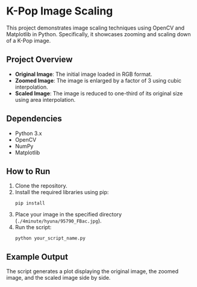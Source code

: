 # K-Pop Image Scaling

This project demonstrates image scaling techniques using OpenCV and Matplotlib in Python. Specifically, it showcases zooming and scaling down of a K-Pop image. 

## Project Overview

- **Original Image**: The initial image loaded in RGB format.
- **Zoomed Image**: The image is enlarged by a factor of 3 using cubic interpolation.
- **Scaled Image**: The image is reduced to one-third of its original size using area interpolation.

## Dependencies

- Python 3.x
- OpenCV
- NumPy
- Matplotlib

## How to Run

1. Clone the repository.
2. Install the required libraries using pip:
    ```
    pip install 
    ```
3. Place your image in the specified directory (`./4minute/hyuna/95790_FBac.jpg`).
4. Run the script:
    ```
    python your_script_name.py
    ```

## Example Output

The script generates a plot displaying the original image, the zoomed image, and the scaled image side by side.



